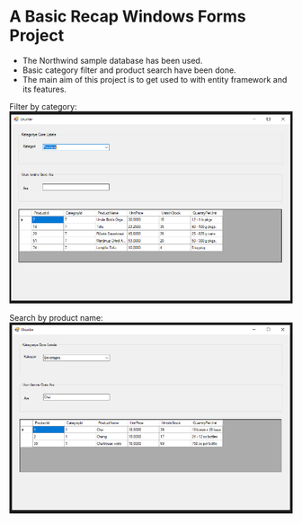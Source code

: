 # A Basic Recap Windows Forms Project

-   The Northwind sample database has been used.
-   Basic category filter and product search have been done.
-   The main aim of this project is to get used to with entity framework and its features.

Filter by category:
![Filter by category](categoryfilter.PNG)

Search by product name:
![Search by name](./namesearch.PNG)
